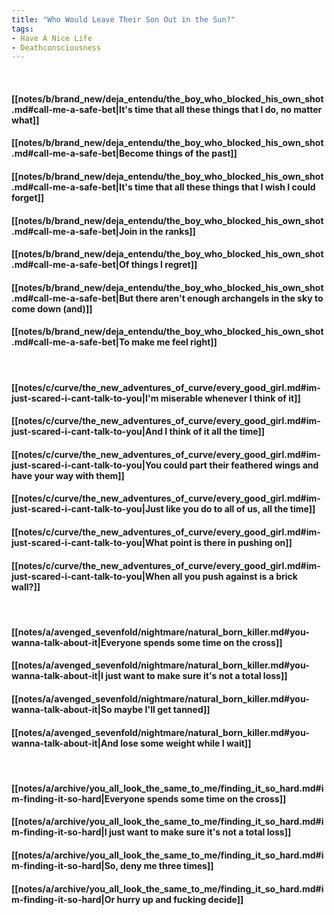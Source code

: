 ```yaml
---
title: "Who Would Leave Their Son Out in the Sun?"
tags:
- Have A Nice Life
- Deathconsciousness
---
```

&nbsp;
#### [[notes/b/brand_new/deja_entendu/the_boy_who_blocked_his_own_shot.md#call-me-a-safe-bet|It's time that all these things that I do, no matter what]]
#### [[notes/b/brand_new/deja_entendu/the_boy_who_blocked_his_own_shot.md#call-me-a-safe-bet|Become things of the past]]
#### [[notes/b/brand_new/deja_entendu/the_boy_who_blocked_his_own_shot.md#call-me-a-safe-bet|It's time that all these things that I wish I could forget]]
#### [[notes/b/brand_new/deja_entendu/the_boy_who_blocked_his_own_shot.md#call-me-a-safe-bet|Join in the ranks]]
#### [[notes/b/brand_new/deja_entendu/the_boy_who_blocked_his_own_shot.md#call-me-a-safe-bet|Of things I regret]]
#### [[notes/b/brand_new/deja_entendu/the_boy_who_blocked_his_own_shot.md#call-me-a-safe-bet|But there aren't enough archangels in the sky to come down (and)]]
#### [[notes/b/brand_new/deja_entendu/the_boy_who_blocked_his_own_shot.md#call-me-a-safe-bet|To make me feel right]]
&nbsp;
#### [[notes/c/curve/the_new_adventures_of_curve/every_good_girl.md#im-just-scared-i-cant-talk-to-you|I'm miserable whenever I think of it]]
#### [[notes/c/curve/the_new_adventures_of_curve/every_good_girl.md#im-just-scared-i-cant-talk-to-you|And I think of it all the time]]
#### [[notes/c/curve/the_new_adventures_of_curve/every_good_girl.md#im-just-scared-i-cant-talk-to-you|You could part their feathered wings and have your way with them]]
#### [[notes/c/curve/the_new_adventures_of_curve/every_good_girl.md#im-just-scared-i-cant-talk-to-you|Just like you do to all of us, all the time]]
#### [[notes/c/curve/the_new_adventures_of_curve/every_good_girl.md#im-just-scared-i-cant-talk-to-you|What point is there in pushing on]]
#### [[notes/c/curve/the_new_adventures_of_curve/every_good_girl.md#im-just-scared-i-cant-talk-to-you|When all you push against is a brick wall?]]
&nbsp;
#### [[notes/a/avenged_sevenfold/nightmare/natural_born_killer.md#you-wanna-talk-about-it|Everyone spends some time on the cross]]
#### [[notes/a/avenged_sevenfold/nightmare/natural_born_killer.md#you-wanna-talk-about-it|I just want to make sure it's not a total loss]]
#### [[notes/a/avenged_sevenfold/nightmare/natural_born_killer.md#you-wanna-talk-about-it|So maybe I'll get tanned]]
#### [[notes/a/avenged_sevenfold/nightmare/natural_born_killer.md#you-wanna-talk-about-it|And lose some weight while I wait]]
&nbsp;
#### [[notes/a/archive/you_all_look_the_same_to_me/finding_it_so_hard.md#im-finding-it-so-hard|Everyone spends some time on the cross]]
#### [[notes/a/archive/you_all_look_the_same_to_me/finding_it_so_hard.md#im-finding-it-so-hard|I just want to make sure it's not a total loss]]
#### [[notes/a/archive/you_all_look_the_same_to_me/finding_it_so_hard.md#im-finding-it-so-hard|So, deny me three times]]
#### [[notes/a/archive/you_all_look_the_same_to_me/finding_it_so_hard.md#im-finding-it-so-hard|Or hurry up and fucking decide]]
